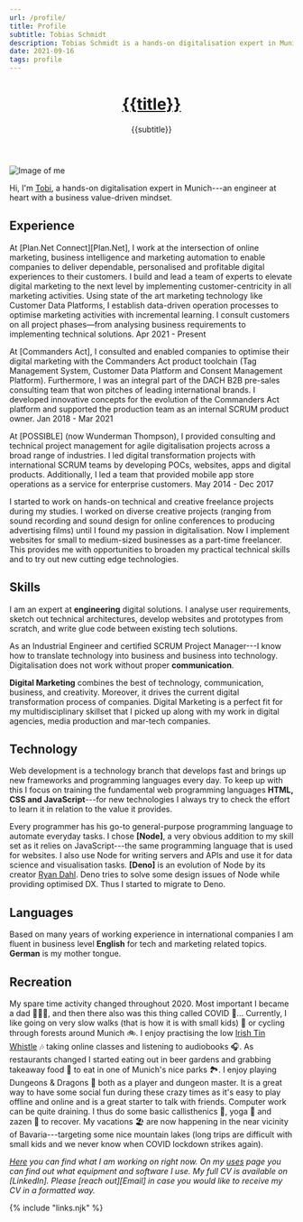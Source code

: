 ```yaml
---
url: /profile/
title: Profile
subtitle: Tobias Schmidt
description: Tobias Schmidt is a hands-on digitalisation expert in Munich. He helps companies deliver reliable, personalised and profitable digital experiences to their customers.
date: 2021-09-16
tags: profile
---
```


<header>

# [{{title}}](/)

{{subtitle}}

</header>

<section>

![Image of me](/assets/img/tobias-schmidt.jpeg)

Hi, I'm [Tobi](/profile/), a hands-on digitalisation expert in Munich---an engineer at heart with a business value-driven mindset.

</section>

<section>

## Experience

At [Plan.Net Connect][Plan.Net], I work at the intersection of online marketing, business intelligence and marketing automation to enable companies to deliver dependable, personalised and profitable digital experiences to their customers. I build and lead a team of experts to elevate digital marketing to the next level by implementing customer-centricity in all marketing activities. Using state of the art marketing technology like Customer Data Platforms, I establish data-driven operation processes to optimise marketing activities with incremental learning. I consult customers on all project phases—from analysing business requirements to implementing technical solutions. Apr 2021 - Present

At [Commanders Act], I consulted and enabled companies to optimise their digital marketing with the Commanders Act product toolchain (Tag Management System, Customer Data Platform and Consent Management Platform). Furthermore, I was an integral part of the DACH B2B pre-sales consulting team that won pitches of leading international brands. I developed innovative concepts for the evolution of the Commanders Act platform and supported the production team as an internal SCRUM product owner. Jan 2018 - Mar 2021

At [POSSIBLE] (now Wunderman Thompson), I provided consulting and technical project management for agile digitalisation projects across a broad range of industries. I led digital transformation projects with international SCRUM teams by developing POCs, websites, apps and digital products. Additionally, I led a team that provided mobile app store operations as a service for enterprise customers. May 2014 - Dec 2017

I started to work on hands-on technical and creative freelance projects during my studies. I worked on diverse creative projects (ranging from sound recording and sound design for online conferences to producing advertising films) until I found my passion in digitalisation. Now I implement websites for small to medium-sized businesses as a part-time freelancer. This provides me with opportunities to broaden my practical technical skills and to try out new cutting edge technologies.

</section><section>

## Skills

I am an expert at **engineering** digital solutions. I analyse user requirements, sketch out technical architectures, develop websites and prototypes from scratch, and write glue code between existing tech solutions.

As an Industrial Engineer and certified SCRUM Project Manager---I know how to translate technology into business and business into technology. Digitalisation does not work without proper **communication**.

**Digital Marketing** combines the best of technology, communication, business, and creativity. Moreover, it drives the current digital transformation process of companies. Digital Marketing is a perfect fit for my multidisciplinary skillset that I picked up along with my work in digital agencies, media production and mar-tech companies.

</section><section>

## Technology

Web development is a technology branch that develops fast and brings up new frameworks and programming languages every day. To keep up with this I focus on training the fundamental web programming languages **HTML, CSS and JavaScript**---for new technologies I always try to check the effort to learn it in relation to the value it provides.

Every programmer has his go-to general-purpose programming language to automate everyday tasks. I chose **[Node]**, a very obvious addition to my skill set as it relies on JavaScript---the same programming language that is used for websites. I also use Node for writing servers and APIs and use it for data science and visualisation tasks. **[Deno]** is an evolution of Node by its creator [Ryan Dahl](https://en.wikipedia.org/wiki/Ryan_Dahl). Deno tries to solve some design issues of Node while providing optimised DX. Thus I started to migrate to Deno.

</section><section>

## Languages

Based on many years of working experience in international companies I am fluent in business level **English** for tech and marketing related topics. **German** is my mother tongue.

</section><section>

## Recreation

My spare time activity changed throughout 2020. Most important I became a dad 👨‍👩‍👧, and then there also was this thing called COVID 🦠... Currently, I like going on very slow walks (that is how it is with small kids) 🌲 or cycling through forests around Munich 🚲. I enjoy practising the low [Irish Tin Whistle](/tunes/) 🎶 taking online classes and listening to audiobooks 🎧. As restaurants changed I started eating out in beer gardens and grabbing takeaway food 🥙 to eat in one of Munich's nice parks 🏞. I enjoy playing Dungeons & Dragons 🐉 both as a player and dungeon master. It is a great way to have some social fun during these crazy times as it's easy to play offline and online and is a great starter to talk with friends. Computer work can be quite draining. I thus do some basic callisthenics 💪, yoga 🥋 and zazen 🧘 to recover. My vacations 🏖 are now happening in the near vicinity of Bavaria---targeting some nice mountain lakes (long trips are difficult with small kids and we never know when COVID lockdown strikes again).

</section><footer>

_[Here](/now/) you can find what I am working on right now. On my [uses](/uses/) page you can find out what equipment and software I use. My full CV is available on [LinkedIn]. Please [reach out][Email] in case you would like to receive my CV in a formatted way._

</footer>

{% include "links.njk" %}
